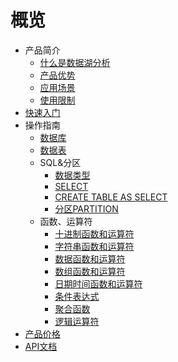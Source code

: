 # 概览


* 产品简介
    * [什么是数据湖分析](/usql/intro/about)
    * [产品优势](/usql/intro/advantages)
    * [应用场景](/usql/intro/confine)
    * [使用限制](/usql/intro/use)
* [快速入门](/usql/fast)
* 操作指南
    * [数据库](/usql/common/db)
    * [数据表](/usql/common/table)
    * SQL&分区
        * [数据类型](/usql/common/sql/type)
        * [SELECT](/usql/common/sql/statement)
        * [CREATE TABLE AS SELECT](/usql/common/sql/ctas)
        * [分区PARTITION](/usql/common/sql/partition)
    * 函数、运算符
        * [十进制函数和运算符](/usql/common/func/deci)
        * [字符串函数和运算符](/usql/common/func/str)
        * [数据函数和运算符](/usql/common/func/math)
        * [数组函数和运算符](/usql/common/func/array)
        * [日期时间函数和运算符](/usql/common/func/date)
        * [条件表达式](/usql/common/func/cond)
        * [聚合函数](/usql/common/func/agg)
        * [逻辑运算符](/usql/common/func/logic)
* [产品价格](/usql/price)
* [API文档](/usql/api)


        

    









    
   
   
    
        
